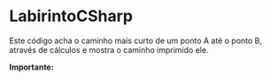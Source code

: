 # LabirintoCSharp

 Este código acha o caminho mais curto de um ponto A até o ponto B, através de cálculos e mostra o caminho imprimido ele.
 
 **Importante:**
 
